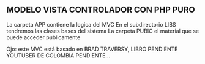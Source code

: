 ## MODELO VISTA CONTROLADOR CON PHP PURO

La carpeta APP contiene la logica del MVC
En el subdirectorio LIBS tendremos las clases bases del sistema
La carpeta PUBIC el material que se puede acceder publicamente

Ojo: este MVC está basado en BRAD TRAVERSY, LIBRO PENDIENTE
YOUTUBER DE COLOMBIA PENDIENTE...
